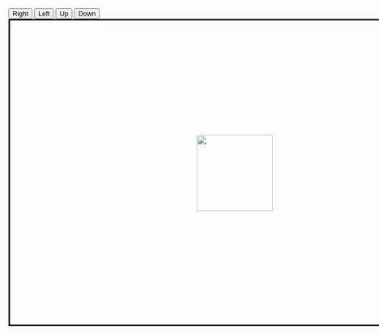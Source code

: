 <style type="text/css">
    img{
        width: 150px;
        height: 150px;
    }
    #hanlex{
        border-style: solid;
        border-color: black;
        width: 1335px;
        height: 600px;
        background-size: 100% 100%;

    }
</style>
<script lang="javascript">
    function move_pic(e)
    {
        document.getElementById('button1').style.backgroundColor="white";
        document.getElementById('button2').style.backgroundColor="white";
        document.getElementById('button3').style.backgroundColor="white";
        document.getElementById('button4').style.backgroundColor="white";

        d=e.keyCode;
        //alert(d);
        if(d=='39'){
        document.getElementById('box').innerHTML="<img src=IMG_3201.jpg />";
        pos=document.getElementById('box').style.left;
        pos=pos.substring(0, pos.length-2);
        pos=parseInt(pos)+100
        if(pos<=1199){
            document.getElementById('box').style.left=pos+"px";
        }
        else{
            document.getElementById('box').style.left=1199;
        }
        document.getElementById('button1').style.backgroundColor="pink";
        }

        if(d=='37'){
        document.getElementById('box').innerHTML="<img src=right1.jpg />";
        pos=document.getElementById('box').style.left;
        pos=pos.substring(0, pos.length-2);
        pos=parseInt(pos)-100;
        if(pos>=10){
            document.getElementById('box').style.left=pos+"px";
        }
        else{
            document.getElementById('box').style.left=10;
        }
        document.getElementById('button2').style.backgroundColor="gray";
        }

        if(d=='38'){
        document.getElementById('box').innerHTML="<img src=IMG_3139.jpg />";
        pos=document.getElementById('box').style.top;
        pos=pos.substring(0, pos.length-2);
        pos=parseInt(pos)-100;
        if(pos>=28){
            document.getElementById('box').style.top=pos+"px";
        }
        else{
            document.getElementById('box').style.top=28;
        }
        document.getElementById('button3').style.backgroundColor="red";
        }

        if(d=='40'){
        document.getElementById('box').innerHTML="<img src=up.jpg />";
        pos=document.getElementById('box').style.top;
        pos=pos.substring(0, pos.length-2);
        pos=parseInt(pos)+100;
        if(pos<=485){
            document.getElementById('box').style.top=pos+"px";
        }
        else{
            document.getElementById('box').style.top=485;
        }
        document.getElementById('button4').style.backgroundColor="blue";
        }
    }
</script>

<body onkeyup=move_pic(event);

<div id="b">
<input id=button1 type="button" value="Right" 
    onclick=move_pic(right) />  
<input id=button2 type="button" value="Left"
    onclick=move_pic(left) />  
<input id=button3 type="button" value="Up"
    onclick=move_pic(up) /> 
<input id=button4 type="button" value="Down"
    onclick=move_pic(down) />
    <div id="hanlex" value="border">
        <div id="box" style="top:300px; left:600px; position: absolute;">
        <img src="bigboy.jpg" />
        </div>
  </div>
</body>
